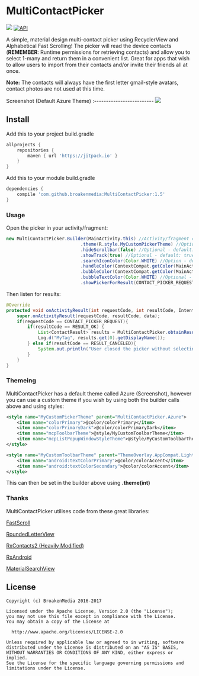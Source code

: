 # MultiContactPicker

[![](https://img.shields.io/badge/license-Apache%20License%202.0-blue.svg)](https://www.apache.org/licenses/LICENSE-2.0.html)
<a target="_blank" href="https://developer.android.com/reference/android/os/Build.VERSION_CODES.html#JELLY_BEAN"><img src="https://img.shields.io/badge/API-16%2B-blue.svg?style=flat" alt="API" /></a> 

A simple, material design multi-contact picker using RecyclerView and Alphabetical Fast Scrolling! The picker will read the device contacts (**REMEMBER**: Runtime permissions for retrieving contacts) and allow you to select 1-many and return them in a convenient list. Great for apps that wish to allow users to import from their contacts and/or invite their friends all at once.

**Note:** The contacts will always have the first letter gmail-style avatars, contact photos are not used at this time.


Screenshot (Default Azure Theme)
:-------------------------
![](http://i.imgur.com/idrbwzL.png)


## Install

Add this to your project build.gradle
``` gradle
allprojects {
    repositories {
        maven { url 'https://jitpack.io' }
    }
}
```

Add this to your module build.gradle

``` gradle
dependencies {
    compile 'com.github.broakenmedia:MultiContactPicker:1.5'
}
```
### Usage

Open the picker in your activity/fragment:

```java
new MultiContactPicker.Builder(MainActivity.this) //Activity/fragment context
                            .theme(R.style.MyCustomPickerTheme) //Optional - default: MultiContactPicker.Azure
                            .hideScrollbar(false) //Optional - default: false
                            .showTrack(true) //Optional - default: true
                            .searchIconColor(Color.WHITE) //Option - default: White
                            .handleColor(ContextCompat.getColor(MainActivity.this, R.color.colorPrimary)) //Optional - default: Azure Blue
                            .bubbleColor(ContextCompat.getColor(MainActivity.this, R.color.colorPrimary)) //Optional - default: Azure Blue
                            .bubbleTextColor(Color.WHITE) //Optional - default: White
                            .showPickerForResult(CONTACT_PICKER_REQUEST);
```

Then listen for results:

```java
@Override
protected void onActivityResult(int requestCode, int resultCode, Intent data) {
    super.onActivityResult(requestCode, resultCode, data);
    if(requestCode == CONTACT_PICKER_REQUEST){
        if(resultCode == RESULT_OK) {
            List<ContactResult> results = MultiContactPicker.obtainResult(data);
            Log.d("MyTag", results.get(0).getDisplayName());
        } else if(resultCode == RESULT_CANCELED){
            System.out.println("User closed the picker without selecting items.");
        }
    }
}
```

### Themeing
MultiContactPicker has a default theme called Azure (Screenshot), however you can use a custom theme if you wish by using both the builder calls above and using styles:

```xml
<style name="MyCustomPickerTheme" parent="MultiContactPicker.Azure">
    <item name="colorPrimary">@color/colorPrimary</item>
    <item name="colorPrimaryDark">@color/colorPrimaryDark</item>
    <item name="mcpToolbarTheme">@style/MyCustomToolbarTheme</item>
    <item name="mcpListPopupWindowStyleTheme">@style/MyCustomToolbarTheme</item>
</style>

<style name="MyCustomToolbarTheme" parent="ThemeOverlay.AppCompat.Light">
    <item name="android:textColorPrimary">@color/colorAccent</item>
    <item name="android:textColorSecondary">@color/colorAccent</item>
</style>
```

This can then be set in the builder above using **.theme(int)**

### Thanks
MultiContactPicker utilises code from these great libraries:

[FastScroll](https://github.com/L4Digital/FastScroll)

[RoundedLetterView](https://github.com/pavlospt/RoundedLetterView)

[RxContacts2 (Heavily Modified)](https://github.com/mirrajabi/rx-contacts2)

[RxAndroid](https://github.com/ReactiveX/RxAndroid)

[MaterialSearchView](https://github.com/MiguelCatalan/MaterialSearchView)


## License

```
Copyright (c) BroakenMedia 2016-2017

Licensed under the Apache License, Version 2.0 (the "License");
you may not use this file except in compliance with the License.
You may obtain a copy of the License at

  http://www.apache.org/licenses/LICENSE-2.0

Unless required by applicable law or agreed to in writing, software
distributed under the License is distributed on an "AS IS" BASIS,
WITHOUT WARRANTIES OR CONDITIONS OF ANY KIND, either express or implied.
See the License for the specific language governing permissions and
limitations under the License.
```

